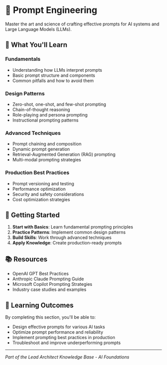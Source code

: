 # 🎯 Prompt Engineering

Master the art and science of crafting effective prompts for AI systems and Large Language Models (LLMs).

## 🎯 What You'll Learn

### **Fundamentals**
- Understanding how LLMs interpret prompts
- Basic prompt structure and components
- Common pitfalls and how to avoid them

### **Design Patterns**
- Zero-shot, one-shot, and few-shot prompting
- Chain-of-thought reasoning
- Role-playing and persona prompting
- Instructional prompting patterns

### **Advanced Techniques**
- Prompt chaining and composition
- Dynamic prompt generation
- Retrieval-Augmented Generation (RAG) prompting
- Multi-modal prompting strategies

### **Production Best Practices**
- Prompt versioning and testing
- Performance optimization
- Security and safety considerations
- Cost optimization strategies

## 🚀 Getting Started

1. **Start with Basics**: Learn fundamental prompting principles
2. **Practice Patterns**: Implement common design patterns
3. **Build Skills**: Work through advanced techniques
4. **Apply Knowledge**: Create production-ready prompts

## 📚 Resources

- OpenAI GPT Best Practices
- Anthropic Claude Prompting Guide
- Microsoft Copilot Prompting Strategies
- Industry case studies and examples

## 🎯 Learning Outcomes

By completing this section, you'll be able to:
- Design effective prompts for various AI tasks
- Optimize prompt performance and reliability
- Implement prompting best practices in production
- Troubleshoot and improve underperforming prompts

---

*Part of the Lead Architect Knowledge Base - AI Foundations*
